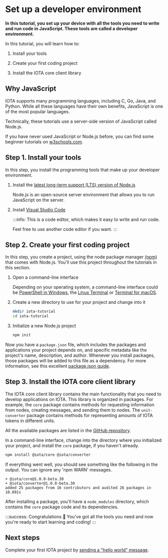 # Set up a developer environment

**In this tutorial, you set up your device with all the tools you need to write and run code in JavaScript. These tools are called a developer environment.**

In this tutorial, you will learn how to:

1. Install your tools

2. Create your first coding project

2. Install the IOTA core client library

## Why JavaScript

IOTA supports many programming languages, including C, Go, Java, and Python. While all these languages have their own benefits, JavaScript is one of the most popular languages.

Technically, these tutorials use a server-side version of JavaScript called Node.js.

If you have never used JavaScript or Node.js before, you can find some beginner tutorials on [w3schools.com](https://www.w3schools.com/).

## Step 1. Install your tools

In this step, you install the programming tools that make up your developer environment. 

1. Install the [latest long-term support (LTS) version of Node.js](https://nodejs.org/en/download/)

    Node.js is an open-source server environment that allows you to run JavaScript on the server.

2. Install [Visual Studio Code](https://code.visualstudio.com/Download)

    :::info:
    This is a code editor, which makes it easy to write and run code.

    Feel free to use another code editor if you want.
    :::

## Step 2. Create your first coding project

In this step, you create a project, using the node package manager [(npm)](https://www.npmjs.com/) that comes with Node.js. You'll use this project throughout the tutorials in this section.

1. Open a command-line interface

    Depending on your operating system, a command-line interface could be [PowerShell in Windows](https://docs.microsoft.com/en-us/powershell/scripting/getting-started/getting-started-with-windows-powershell?view=powershell-6), the [Linux Terminal](https://www.howtogeek.com/140679/beginner-geek-how-to-start-using-the-linux-terminal/) or [Terminal for macOS](https://macpaw.com/how-to/use-terminal-on-mac).

2. Create a new directory to use for your project and change into it

    ```bash
    mkdir iota-tutorial
    cd iota-tutorial
    ```

3. Initialize a new Node.js project

    ```bash
    npm init
    ```

Now you have a `package.json` file, which includes the packages and applications your project depends on, and specific metadata like the project's name, description, and author. Whenever you install packages, those packages will be added to this file as a dependency. For more information, see this excellent [package.json guide](https://flaviocopes.com/package-json/).

## Step 3. Install the IOTA core client library

The IOTA core client library contains the main functionality that you need to develop applications on IOTA. This library is organized in packages. For example, the `core` package contains methods for requesting information from nodes, creating messages, and sending them to nodes. The `unit-converter` package contains methods for representing amounts of IOTA tokens in different units.

All the available packages are listed in the [GitHub repository](https://github.com/iotaledger/iota.js/tree/next/packages).

In a command-line interface, change into the directory where you initialized your project, and install the `core` package, if you haven't already.

```bash
npm install @iota/core @iota/converter
```

If everything went well, you should see something like the following in the output. You can ignore any 'npm WARN' messages.

```shell
+ @iota/core@1.0.0-beta.30
+ @iota/converter@1.0.0-beta.30
added 25 packages from 16 contributors and audited 26 packages in 10.091s
```

After installing a package, you'll have a `node_modules` directory, which contains the `core` package code and its dependencies.

:::success: Congratulations :tada:
You've got all the tools you need and now you're ready to start learning and coding!
:::

## Next steps

Complete your first IOTA project by [sending a "hello world" message](../first-steps/hello-world.md).

